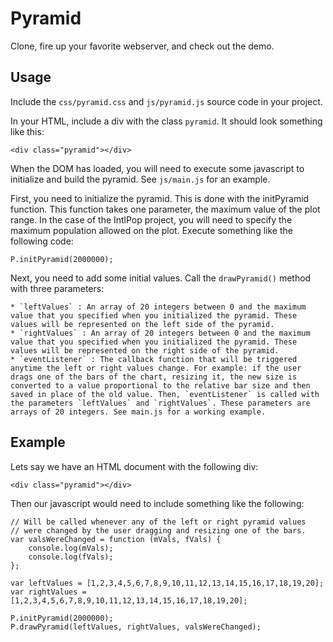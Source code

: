 Pyramid
===

Clone, fire up your favorite webserver, and check out the demo.

Usage
---

Include the `css/pyramid.css` and `js/pyramid.js` source code in your project.

In your HTML, include a div with the class `pyramid`. It should look something like this:

	<div class="pyramid"></div>

When the DOM has loaded, you will need to execute some javascript to initialize and build the pyramid. See `js/main.js` for an example.

First, you need to initialize the pyramid. This is done with the initPyramid function. This function takes one parameter, the maximum value of the plot range. In the case of the IntlPop project, you will need to specify the maximum population allowed on the plot. Execute something like the following code:

	P.initPyramid(2000000);

Next, you need to add some initial values. Call the `drawPyramid()` method with three parameters:

	* `leftValues` : An array of 20 integers between 0 and the maximum value that you specified when you initialized the pyramid. These values will be represented on the left side of the pyramid.
	* `rightValues` : An array of 20 integers between 0 and the maximum value that you specified when you initialized the pyramid. These values will be represented on the right side of the pyramid.
	* `eventListener` : The callback function that will be triggered anytime the left or right values change. For example: if the user drags one of the bars of the chart, resizing it, the new size is converted to a value proportional to the relative bar size and then saved in place of the old value. Then, `eventListener` is called with the parameters `leftValues` and `rightValues`. These parameters are arrays of 20 integers. See main.js for a working example.

Example
---

Lets say we have an HTML document with the following div:

	<div class="pyramid"></div>

Then our javascript would need to include something like the following:

	// Will be called whenever any of the left or right pyramid values
	// were changed by the user dragging and resizing one of the bars.
	var valsWereChanged = function (mVals, fVals) {
		console.log(mVals);
		console.log(fVals);
	};

	var leftValues = [1,2,3,4,5,6,7,8,9,10,11,12,13,14,15,16,17,18,19,20];
	var rightValues = [1,2,3,4,5,6,7,8,9,10,11,12,13,14,15,16,17,18,19,20];

	P.initPyramid(2000000);
	P.drawPyramid(leftValues, rightValues, valsWereChanged);
